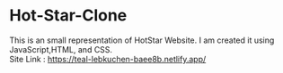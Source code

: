 # Hot-Star-Clone
This is an small representation of HotStar Website.
I am created it using JavaScript,HTML, and CSS.
<br>
Site Link : https://teal-lebkuchen-baee8b.netlify.app/
